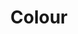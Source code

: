 ---
layout: collection
title: "Colour"
description: "Colour guidance for data visualisations at the NHSBSA"
tags: data-viz-home
order: 50
collection_tag: dv-colour
pagination:
  data: collections.dv-colour
  size: 50
  alias: articles
---